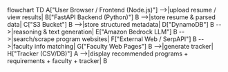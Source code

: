 flowchart TD
    A["User Browser / Frontend (Node.js)"] -->|upload resume / view results| B["FastAPI Backend (Python)"]
    B -->|store resume & parsed data| C["S3 Bucket"]
    B -->|store structured metadata| D["DynamoDB"]
    B -->|reasoning & text generation| E["Amazon Bedrock LLM"]
    B -->|search/scrape program websites| F["External Web / SerpAPI"]
    B -->|faculty info matching| G["Faculty Web Pages"]
    B -->|generate tracker| H["Tracker (CSV/DB)"]
    A -->|display recommended programs + requirements + faculty + tracker| B
